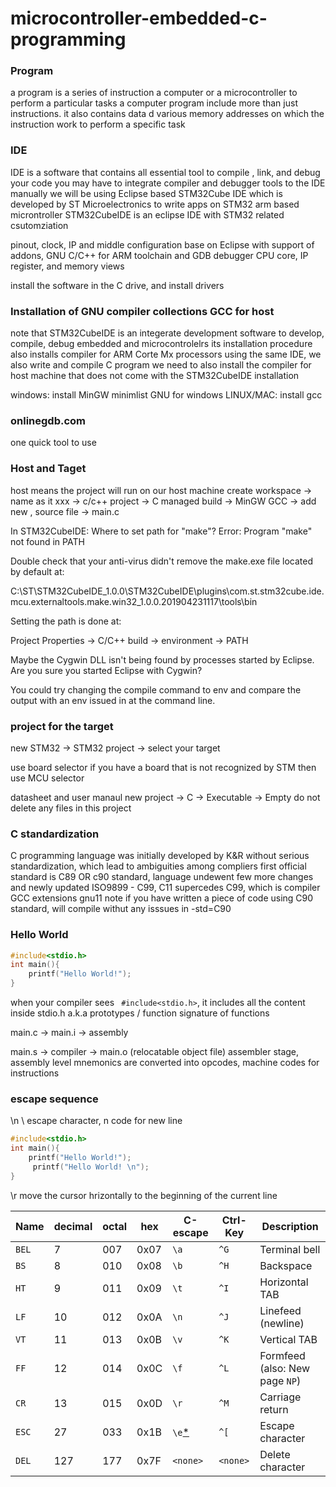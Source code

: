 # microcontroller-embedded-c-programming




### Program 
a program is a series of instruction a computer or a microcontroller to perform a particular tasks 
a computer program include more than just instructions. it also contains data d various memory addresses on which the instruction work to perform a specific task 


### IDE
IDE is a software that contains all essential tool to compile , link, and debug your code 
you may have to integrate compiler and debugger tools to the IDE manually 
we will be using Eclipse based STM32Cube IDE which is developed by ST Microelectronics to write apps on STM32 arm based microntroller 
STM32CubeIDE is an eclipse IDE with STM32 related  csutomziation 


pinout, clock, IP and middle configuration
base on Eclipse with support of addons, GNU C/C++ for ARM toolchain and GDB debugger
CPU core, IP register, and memory views 

install the software in the C drive, and install drivers 


### Installation of GNU compiler collections GCC for host 
note that STM32CubeIDE is an integerate development software to develop, compile, debug embedded and microcontrolelrs 
its installation procedure also installs compiler for ARM Corte Mx processors 
using the same IDE, we also write and compile C program 
we need to also install the compiler for host machine that does not come with the STM32CubeIDE installation 

windows: install MinGW minimlist GNU for windows
LINUX/MAC: install gcc


### onlinegdb.com
one quick tool to use 


### Host and Taget 
host means the project will run on our host machine 
create workspace -> name as it xxx -> c/c++ project -> C managed build -> MinGW GCC -> add new , source file -> main.c

In STM32CubeIDE: Where to set path for "make"?
Error: Program "make" not found in PATH

Double check that your anti-virus didn't remove the make.exe file located by default at:

C:\ST\STM32CubeIDE_1.0.0\STM32CubeIDE\plugins\com.st.stm32cube.ide.mcu.externaltools.make.win32_1.0.0.201904231117\tools\bin


Setting the path is done at:

Project Properties -> C/C++ build -> environment -> PATH


Maybe the Cygwin DLL isn't being found by processes started by Eclipse.
Are you sure you started Eclipse with Cygwin?

You could try changing the compile command to env
and compare the output with an env issued in at the command line.

### project for the target 
new STM32 -> STM32 project -> select your target

use board selector 
if you have a board that is not recognized by STM then use MCU selector 

datasheet and user manaul 
new project -> C -> Executable -> Empty
do not delete any files in this project


### C standardization 

C programming language was initially developed by K&R  without serious standardization,  which lead to ambiguities among compliers 
first official standard is C89 OR c90 standard, language undewent few more changes and newly updated ISO9899 - C99, C11 supercedes C99, which is compiler GCC extensions gnu11
note if you have written a piece of code using C90 standard, will compile withut any isssues in -std=C90


### Hello World


```C
#include<stdio.h>
int main(){
    printf("Hello World!");
}


```
when your compiler sees ` #include<stdio.h>`, it includes  all the content inside stdio.h a.k.a prototypes / function signature of functions 


main.c -> main.i -> assembly

main.s -> compiler -> main.o (relocatable object file)
         assembler stage, 
        assembly level mnemonics are converted into opcodes, machine codes for instructions 




### escape sequence 
\n    \ escape character, n code for new line 

```C
#include<stdio.h>
int main(){
    printf("Hello World!");
     printf("Hello World! \n");
}


```

\r move the cursor hrizontally to the beginning of the current line 


| Name  | decimal | octal | hex  | C-escape | Ctrl-Key | Description                    |
| ----- | ------- | ----- | ---- | -------- | -------- | ------------------------------ |
| `BEL` | 7       | 007   | 0x07 | `\a`     | `^G`     | Terminal bell                  |
| `BS`  | 8       | 010   | 0x08 | `\b`     | `^H`     | Backspace                      |
| `HT`  | 9       | 011   | 0x09 | `\t`     | `^I`     | Horizontal TAB                 |
| `LF`  | 10      | 012   | 0x0A | `\n`     | `^J`     | Linefeed (newline)             |
| `VT`  | 11      | 013   | 0x0B | `\v`     | `^K`     | Vertical TAB                   |
| `FF`  | 12      | 014   | 0x0C | `\f`     | `^L`     | Formfeed (also: New page `NP`) |
| `CR`  | 13      | 015   | 0x0D | `\r`     | `^M`     | Carriage return                |
| `ESC` | 27      | 033   | 0x1B | `\e`[*](#escape) | `^[` | Escape character           |
| `DEL` | 127     | 177   | 0x7F | `<none>` | `<none>` | Delete character               |






